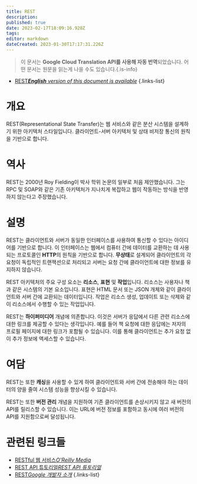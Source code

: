 ```yaml
---
title: REST
description: 
published: true
date: 2023-02-17T18:09:16.928Z
tags: 
editor: markdown
dateCreated: 2023-01-30T17:17:31.226Z
---
```


> 이 문서는 **Google Cloud Translation API를 사용해 자동 번역**되었습니다.
어떤 문서는 원문을 읽는게 나을 수도 있습니다.{.is-info}
- [REST***English** version of this document is available*](/en/Knowledge-base/Dictionary/rest)
{.links-list}


# 개요

REST(Representational State Transfer)는 웹 서비스와 같은 분산 시스템을 설계하기 위한 아키텍처 스타일입니다. 클라이언트-서버 아키텍처 및 상태 비저장 통신의 원칙을 기반으로 합니다.

# 역사

REST는 2000년 Roy Fielding이 박사 학위 논문의 일부로 처음 제안했습니다. 그는 RPC 및 SOAP와 같은 기존 아키텍처가 지나치게 복잡하고 웹이 작동하는 방식을 반영하지 않는다고 주장했습니다.

# 설명

REST는 클라이언트와 서버가 동일한 인터페이스를 사용하여 통신할 수 있다는 아이디어를 기반으로 합니다. 이 인터페이스는 웹에서 컴퓨터 간에 데이터를 교환하는 데 사용되는 프로토콜인 **HTTP**의 원칙을 기반으로 합니다. **무상태**로 설계되어 클라이언트의 각 요청이 독립적인 트랜잭션으로 처리되고 서버는 요청 간에 클라이언트에 대한 정보를 유지하지 않습니다.

REST 아키텍처의 주요 구성 요소는 **리소스**, **표현** 및 **작업**입니다. 리소스는 사용자나 책과 같은 시스템의 기본 요소입니다. 표현은 HTML 문서 또는 JSON 개체와 같이 클라이언트와 서버 간에 교환되는 데이터입니다. 작업은 리소스 생성, 업데이트 또는 삭제와 같이 리소스에서 수행할 수 있는 작업입니다.

REST는 **하이퍼미디어** 개념에 의존합니다. 이것은 서버가 응답에서 다른 관련 리소스에 대한 링크를 제공할 수 있다는 생각입니다. 예를 들어 책 요청에 대한 응답에는 저자의 프로필 페이지에 대한 링크가 포함될 수 있습니다. 이를 통해 클라이언트는 추가 요청 없이 추가 정보에 액세스할 수 있습니다.

# 여담

REST는 또한 **캐싱**을 사용할 수 있게 하여 클라이언트와 서버 간에 전송해야 하는 데이터의 양을 줄여 시스템 성능을 향상시킬 수 있습니다.

REST는 또한 **버전 관리** 개념을 지원하여 기존 클라이언트를 손상시키지 않고 새 버전의 API를 릴리스할 수 있습니다. 이는 URL에 버전 정보를 포함하고 동시에 여러 버전의 API를 지원함으로써 달성됩니다.

# 관련된 링크들
- [RESTful 웹 서비스*O'Reilly Media*](https://www.oreilly.com/library/view/restful-web-services/9780596155860/)
- [REST API 튜토리얼*REST API 튜토리얼*](https://restapitutorial.com/)
- [REST*Google 개발자 소개*](https://developers.google.com/drive/api/v3/about-rest)
{.links-list}